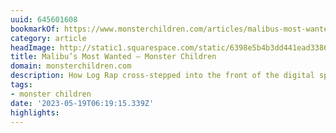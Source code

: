 ```yaml
---
uuid: 645601608
bookmarkOf: https://www.monsterchildren.com/articles/malibus-most-wanted-log-rap
category: article
headImage: http://static1.squarespace.com/static/6398e5b4b3dd441ead33860a/t/645fd33624e9ee4e3ebb1036/1684001600513/ck_uso_0804-5.JPG?format=1500w
title: Malibu’s Most Wanted — Monster Children
domain: monsterchildren.com
description: How Log Rap cross-stepped into the front of the digital sphere.
tags:
- monster children
date: '2023-05-19T06:19:15.339Z'
highlights:
---
```



